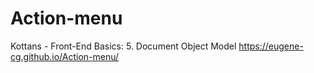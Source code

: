 # Action-menu
Kottans - Front-End Basics: 5. Document Object Model
https://eugene-cg.github.io/Action-menu/
